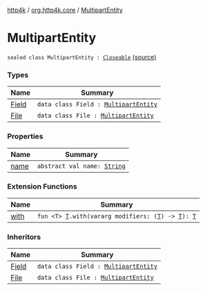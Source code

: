 [http4k](../../index.md) / [org.http4k.core](../index.md) / [MultipartEntity](./index.md)

# MultipartEntity

`sealed class MultipartEntity : `[`Closeable`](https://docs.oracle.com/javase/9/docs/api/java/io/Closeable.html) [(source)](https://github.com/http4k/http4k/blob/master/http4k-multipart/src/main/kotlin/org/http4k/core/MultipartFormBody.kt#L18)

### Types

| Name | Summary |
|---|---|
| [Field](-field/index.md) | `data class Field : `[`MultipartEntity`](./index.md) |
| [File](-file/index.md) | `data class File : `[`MultipartEntity`](./index.md) |

### Properties

| Name | Summary |
|---|---|
| [name](name.md) | `abstract val name: `[`String`](https://kotlinlang.org/api/latest/jvm/stdlib/kotlin/-string/index.html) |

### Extension Functions

| Name | Summary |
|---|---|
| [with](../with.md) | `fun <T> `[`T`](../with.md#T)`.with(vararg modifiers: (`[`T`](../with.md#T)`) -> `[`T`](../with.md#T)`): `[`T`](../with.md#T) |

### Inheritors

| Name | Summary |
|---|---|
| [Field](-field/index.md) | `data class Field : `[`MultipartEntity`](./index.md) |
| [File](-file/index.md) | `data class File : `[`MultipartEntity`](./index.md) |
